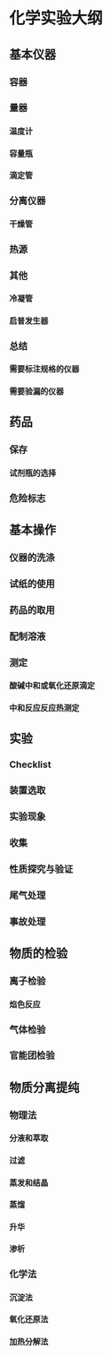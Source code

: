 # 化学实验大纲

## 基本仪器

### 容器

### 量器

#### 温度计

#### 容量瓶

#### 滴定管

### 分离仪器

#### 干燥管

### 热源

### 其他

#### 冷凝管

#### 启普发生器

### 总结

#### 需要标注规格的仪器

#### 需要验漏的仪器



## 药品

### 保存

#### 试剂瓶的选择

### 危险标志



## 基本操作

### 仪器的洗涤

### 试纸的使用

### 药品的取用

### 配制溶液

### 测定

#### 酸碱中和或氧化还原滴定

#### 中和反应反应热测定



## 实验

### Checklist

### 装置选取

### 实验现象

### 收集

### 性质探究与验证

### 尾气处理

### 事故处理



## 物质的检验

### 离子检验

#### 焰色反应

### 气体检验

### 官能团检验



## 物质分离提纯

### 物理法

#### 分液和萃取

#### 过滤

#### 蒸发和结晶

#### 蒸馏

#### 升华

#### 渗析

### 化学法

#### 沉淀法

#### 氧化还原法

#### 加热分解法